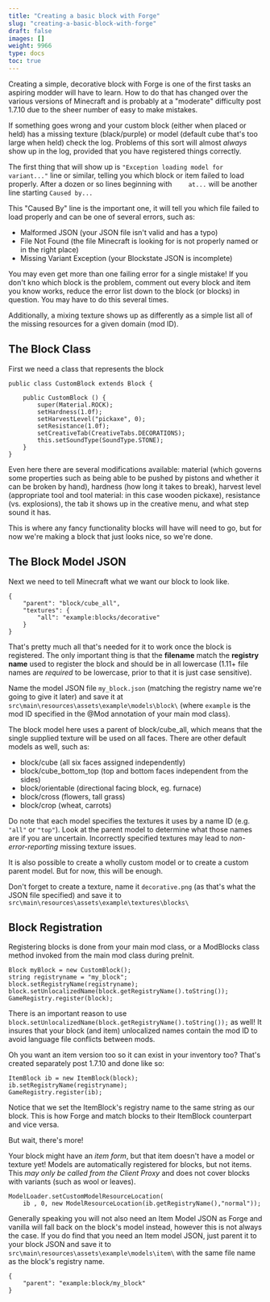 ```yaml
---
title: "Creating a basic block with Forge"
slug: "creating-a-basic-block-with-forge"
draft: false
images: []
weight: 9966
type: docs
toc: true
---
```


Creating a simple, decorative block with Forge is one of the first tasks an aspiring modder will have to learn.  How to do that has changed over the various versions of Minecraft and is probably at a "moderate" difficulty post 1.7.10 due to the sheer number of easy to make mistakes.

If something goes wrong and your custom block (either when placed or held) has a missing texture (black/purple) or model (default cube that's too large when held) check the log.  Problems of this sort will almost *always* show up in the log, provided that you have registered things correctly.

The first thing that will show up is `"Exception loading model for variant..."` line or similar, telling you which block or item failed to load properly.  After a dozen or so lines beginning with `    at...` will be another line starting `Caused by...`

This "Caused By" line is the important one, it will tell you which file failed to load properly and can be one of several errors, such as:

 - Malformed JSON (your JSON file isn't valid and has a typo)
 - File Not Found (the file Minecraft is looking for is not properly named or in the right place)
 - Missing Variant Exception (your Blockstate JSON is incomplete)

You may even get more than one failing error for a single mistake!  If you don't kno which block is the problem, comment out every block and item you know works, reduce the error list down to the block (or blocks) in question.  You may have to do this several times.

Additionally, a mixing texture shows up as differently as a simple list all of the missing resources for a given domain (mod ID).

## The Block Class
First we need a class that represents the block

    public class CustomBlock extends Block {
    
        public CustomBlock () {
            super(Material.ROCK);
            setHardness(1.0f);
            setHarvestLevel("pickaxe", 0);
            setResistance(1.0f);
            setCreativeTab(CreativeTabs.DECORATIONS);
            this.setSoundType(SoundType.STONE);
        }
    }

Even here there are several modifications available: material (which governs some properties such as being able to be pushed by pistons and whether it can be broken by hand), hardness (how long it takes to break), harvest level (appropriate tool and tool material: in this case wooden pickaxe), resistance (vs. explosions), the tab it shows up in the creative menu, and what step sound it has.

This is where any fancy functionality blocks will have will need to go, but for now we're making a block that just looks nice, so we're done.

## The Block Model JSON
Next we need to tell Minecraft what we want our block to look like.

    {
        "parent": "block/cube_all",
        "textures": {
            "all": "example:blocks/decorative"
        }
    }

That's pretty much all that's needed for it to work once the block is registered.  The only important thing is that the **filename** match the **registry name** used to register the block and should be in all lowercase (1.11+ file names are *required* to be lowercase, prior to that it is just case sensitive).

Name the model JSON file `my_block.json` (matching the registry name we're going to give it later) and save it at `src\main\resources\assets\example\models\block\` (where `example` is the mod ID specified in the @Mod annotation of your main mod class).

The block model here uses a parent of block/cube_all, which means that the single supplied texture will be used on all faces.  There are other default models as well, such as:

 - block/cube (all six faces assigned independently)
 - block/cube_bottom_top (top and bottom faces independent from the sides)
 - block/orientable (directional facing block, eg. furnace)
 - block/cross (flowers, tall grass)
 - block/crop (wheat, carrots)

Do note that each model specifies the textures it uses by a name ID (e.g. `"all"` or `"top"`). Look at the parent model to determine what those names are if you are uncertain. Incorrectly specified textures may lead to *non-error-reporting* missing texture issues.

It is also possible to create a wholly custom model or to create a custom parent model. But for now, this will be enough.

Don't forget to create a texture, name it `decorative.png` (as that's what the JSON file specified) and save it to `src\main\resources\assets\example\textures\blocks\`

## Block Registration
Registering blocks is done from your main mod class, or a ModBlocks class method invoked from the main mod class during preInit.

    Block myBlock = new CustomBlock();
    string registryname = "my_block";
    block.setRegistryName(registryname);
    block.setUnlocalizedName(block.getRegistryName().toString());
    GameRegistry.register(block);

There is an important reason to use `block.setUnlocalizedName(block.getRegistryName().toString());` as well! It insures that your block (and item) unlocalized names contain the mod ID to avoid language file conflicts between mods.

Oh you want an item version too so it can exist in your inventory too?  That's created separately post 1.7.10 and done like so:

    ItemBlock ib = new ItemBlock(block);
    ib.setRegistryName(registryname);
    GameRegistry.register(ib);

Notice that we set the ItemBlock's registry name to the same string as our block. This is how Forge and match blocks to their ItemBlock counterpart and vice versa.

But wait, there's more!

Your block might have an *item form*, but that item doesn't have a model or texture yet! Models are automatically registered for blocks, but not items.  This *may only be called from the Client Proxy* and does not cover blocks with variants (such as wool or leaves).

    ModelLoader.setCustomModelResourceLocation(
        ib , 0, new ModelResourceLocation(ib.getRegistryName(),"normal"));

Generally speaking you will not also need an Item Model JSON as Forge and vanilla will fall back on the block's model instead, however this is not always the case.  If you do find that you need an Item model JSON, just parent it to your block JSON and save it to `src\main\resources\assets\example\models\item\` with the same file name as the block's registry name.

    {
        "parent": "example:block/my_block"
    }

